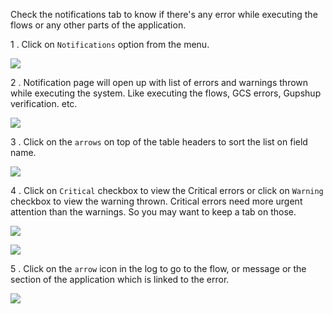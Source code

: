 Check the notifications tab to know if there&#39;s any error while executing the flows or any other parts of the application.

1 . Click on `Notifications`  option from the menu.



![](https://static.slab.com/prod/uploads/8k89m6if/posts/images/IHWjzPGcT3xOOuMLciAJlyUn.png)



2 . Notification page will open up with list of errors and warnings thrown while executing the system. Like  executing the flows, GCS errors, Gupshup verification. etc.

![](https://static.slab.com/prod/uploads/8k89m6if/posts/images/kvnOwCq4j4zOann_TGAmHNxX.png)



3 .  Click on the `arrows` on top of the table headers to sort the list on field name.

![](https://static.slab.com/prod/uploads/8k89m6if/posts/images/51xIx6fdYg2jvyT2k1moaZs2.png)



4 . Click on `Critical` checkbox to view the Critical errors or click on `Warning` checkbox to view the warning thrown. Critical errors need more urgent attention than the warnings. So you may want to keep a tab on those.

![](https://static.slab.com/prod/uploads/8k89m6if/posts/images/SXoujKEmVHxf59qbw6w2vSZm.png)

![](https://static.slab.com/prod/uploads/8k89m6if/posts/images/RMJ34E6e60hmP69NNTT4vk2P.png)



5 . Click on the `arrow` icon in the log to go to the flow, or message or the section of the application which is linked to the error.

![](https://static.slab.com/prod/uploads/8k89m6if/posts/images/esiDkPPb0EhD-qIGIRg9s1-p.png)
